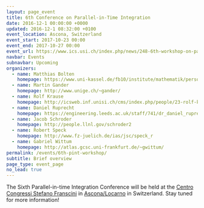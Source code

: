 ```yaml
---
layout: page_event
title: 6th Conference on Parallel-in-Time Integration
date: 2016-12-1 00:00:00 +0000
updated: 2016-12-1 08:32:00 +0100
event_location: Ascona, Switzerland
event_start: 2017-10-23 00:00
event_end: 2017-10-27 00:00
event_url: https://www.ics.usi.ch/index.php/news/248-6th-workshop-on-parallel-in-time-methods-in-monte-verita
navbar: Events
subnavbar: Upcoming
organizers:
  - name: Matthias Bolten
    homepage: https://www.uni-kassel.de/fb10/institute/mathematik/personen/professoren/person/1652-Matthias-Bolten.html
  - name: Martin Gander
    homepage: http://www.unige.ch/~gander/
  - name: Rolf Krause
    homepage: http://icsweb.inf.unisi.ch/cms/index.php/people/23-rolf-krause.html
  - name: Daniel Ruprecht
    homepage: https://engineering.leeds.ac.uk/staff/741/dr_daniel_ruprecht
  - name: Jacob Schroder
    homepage: http://people.llnl.gov/schroder2
  - name: Robert Speck
    homepage: http://www.fz-juelich.de/ias/jsc/speck_r
  - name: Gabriel Wittum
    homepage: http://atlas.gcsc.uni-frankfurt.de/~gwittum/
permalink: /events/6th-pint-workshop/
subtitle: Brief overview
page_type: event_page
no_lead: true
---
```


The Sixth Parallel-in-time Integration Conference will be held at the [Centro Congressi Stefano Franscini](http://www.csf.ethz.ch/) in [Ascona/Locarno](https://goo.gl/maps/zFmKhLY6BW32) in Switzerland. Stay tuned for more information! 
